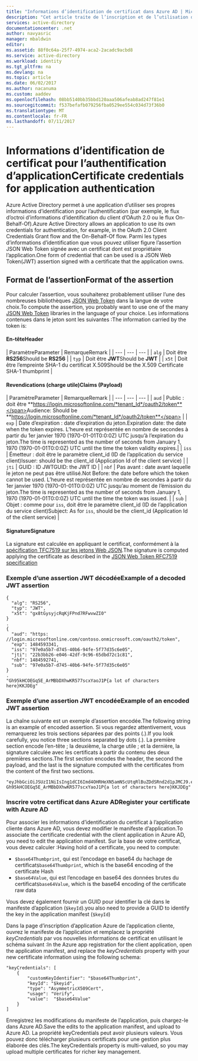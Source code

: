 ```yaml
---
title: "Informations d’identification de certificat dans Azure AD | Microsoft Docs"
description: "Cet article traite de l’inscription et de l’utilisation des informations d’identification de certificat pour l’authentification d’application."
services: active-directory
documentationcenter: .net
author: navyasric
manager: mbaldwin
editor: 
ms.assetid: 88f0c64a-25f7-4974-aca2-2acadc9acbd8
ms.service: active-directory
ms.workload: identity
ms.tgt_pltfrm: na
ms.devlang: na
ms.topic: article
ms.date: 06/02/2017
ms.author: nacanuma
ms.custom: aaddev
ms.openlocfilehash: 08bb5140bb35bbd120aaa506afeab8ad247f81e1
ms.sourcegitcommit: f537befafb079256fba0529ee554c034d73f36b0
ms.translationtype: MT
ms.contentlocale: fr-FR
ms.lasthandoff: 07/11/2017
---
```

# <a name="certificate-credentials-for-application-authentication"></a><span data-ttu-id="f2b16-103">Informations d’identification de certificat pour l’authentification d’application</span><span class="sxs-lookup"><span data-stu-id="f2b16-103">Certificate credentials for application authentication</span></span>

<span data-ttu-id="f2b16-104">Azure Active Directory permet à une application d’utiliser ses propres informations d’identification pour l’authentification (par exemple, le flux d’octroi d’informations d’identification du client d’OAuth 2.0 ou le flux On-Behalf-Of).</span><span class="sxs-lookup"><span data-stu-id="f2b16-104">Azure Active Directory allows an application to use its own credentials for authentication, for example, in the OAuth 2.0 Client Credentials Grant flow and the On-Behalf-Of flow.</span></span>
<span data-ttu-id="f2b16-105">Parmi les types d’informations d’identification que vous pouvez utiliser figure l’assertion JSON Web Token signée avec un certificat dont est propriétaire l’application.</span><span class="sxs-lookup"><span data-stu-id="f2b16-105">One form of credential that can be used is a JSON Web Token(JWT) assertion signed with a certificate that the application owns.</span></span>

## <a name="format-of-the-assertion"></a><span data-ttu-id="f2b16-106">Format de l’assertion</span><span class="sxs-lookup"><span data-stu-id="f2b16-106">Format of the assertion</span></span>
<span data-ttu-id="f2b16-107">Pour calculer l’assertion, vous souhaiterez probablement utiliser l’une des nombreuses bibliothèques [JSON Web Token](https://jwt.io/) dans la langue de votre choix.</span><span class="sxs-lookup"><span data-stu-id="f2b16-107">To compute the assertion, you probably want to use one of the many [JSON Web Token](https://jwt.io/) libraries in the language of your choice.</span></span> <span data-ttu-id="f2b16-108">Les informations contenues dans le jeton sont les suivantes :</span><span class="sxs-lookup"><span data-stu-id="f2b16-108">The information carried by the token is:</span></span>

#### <a name="header"></a><span data-ttu-id="f2b16-109">En-tête</span><span class="sxs-lookup"><span data-stu-id="f2b16-109">Header</span></span>

| <span data-ttu-id="f2b16-110">Paramètre</span><span class="sxs-lookup"><span data-stu-id="f2b16-110">Parameter</span></span> |  <span data-ttu-id="f2b16-111">Remarque</span><span class="sxs-lookup"><span data-stu-id="f2b16-111">Remark</span></span> |
| --- | --- | --- |
| `alg` | <span data-ttu-id="f2b16-112">Doit être **RS256**</span><span class="sxs-lookup"><span data-stu-id="f2b16-112">Should be **RS256**</span></span> |
| `typ` | <span data-ttu-id="f2b16-113">Doit être **JWT**</span><span class="sxs-lookup"><span data-stu-id="f2b16-113">Should be **JWT**</span></span> |
| `x5t` | <span data-ttu-id="f2b16-114">Doit être l’empreinte SHA-1 du certificat X.509</span><span class="sxs-lookup"><span data-stu-id="f2b16-114">Should be the X.509 Certificate SHA-1 thumbprint</span></span> |

#### <a name="claims-payload"></a><span data-ttu-id="f2b16-115">Revendications (charge utile)</span><span class="sxs-lookup"><span data-stu-id="f2b16-115">Claims (Payload)</span></span>

| <span data-ttu-id="f2b16-116">Paramètre</span><span class="sxs-lookup"><span data-stu-id="f2b16-116">Parameter</span></span> |  <span data-ttu-id="f2b16-117">Remarque</span><span class="sxs-lookup"><span data-stu-id="f2b16-117">Remark</span></span> |
| --- | --- | --- |
| `aud` | <span data-ttu-id="f2b16-118">Public : doit être **https://login.microsoftonline.com/*tenant_Id*/oauth2/token**</span><span class="sxs-lookup"><span data-stu-id="f2b16-118">Audience: Should be **https://login.microsoftonline.com/*tenant_Id*/oauth2/token**</span></span> |
| `exp` | <span data-ttu-id="f2b16-119">Date d’expiration : date d’expiration du jeton.</span><span class="sxs-lookup"><span data-stu-id="f2b16-119">Expiration date: the date when the token expires.</span></span> <span data-ttu-id="f2b16-120">L’heure est représentée en nombre de secondes à partir du 1er janvier 1970 (1970-01-01T0:0:0Z) UTC jusqu’à l’expiration du jeton.</span><span class="sxs-lookup"><span data-stu-id="f2b16-120">The time is represented as the number of seconds from January 1, 1970 (1970-01-01T0:0:0Z) UTC until the time the token validity expires.</span></span>|
| `iss` | <span data-ttu-id="f2b16-121">Émetteur : doit être le paramètre client_id (ID de l’application du service client)</span><span class="sxs-lookup"><span data-stu-id="f2b16-121">Issuer: should be the client_id (Application Id of the client service)</span></span> |
| `jti` | <span data-ttu-id="f2b16-122">GUID : ID JWT</span><span class="sxs-lookup"><span data-stu-id="f2b16-122">GUID: the JWT ID</span></span> |
| `nbf` | <span data-ttu-id="f2b16-123">Pas avant : date avant laquelle le jeton ne peut pas être utilisé.</span><span class="sxs-lookup"><span data-stu-id="f2b16-123">Not Before: the date before which the token cannot be used.</span></span> <span data-ttu-id="f2b16-124">L’heure est représentée en nombre de secondes à partir du 1er janvier 1970 (1970-01-01T0:0:0Z) UTC jusqu’au moment de l’émission du jeton.</span><span class="sxs-lookup"><span data-stu-id="f2b16-124">The time is represented as the number of seconds from January 1, 1970 (1970-01-01T0:0:0Z) UTC until the time the token was issued.</span></span> |
| `sub` | <span data-ttu-id="f2b16-125">Objet : comme pour `iss`, doit être le paramètre client_id (ID de l’application du service client)</span><span class="sxs-lookup"><span data-stu-id="f2b16-125">Subject: As for `iss`, should be the client_id (Application Id of the client service)</span></span> |

#### <a name="signature"></a><span data-ttu-id="f2b16-126">Signature</span><span class="sxs-lookup"><span data-stu-id="f2b16-126">Signature</span></span>
<span data-ttu-id="f2b16-127">La signature est calculée en appliquant le certificat, conformément à la [spécification TFC7519 sur les jetons Web JSON](https://tools.ietf.org/html/rfc7519).</span><span class="sxs-lookup"><span data-stu-id="f2b16-127">The signature is computed applying the certificate as described in the [JSON Web Token RFC7519 specification](https://tools.ietf.org/html/rfc7519)</span></span>

### <a name="example-of-a-decoded-jwt-assertion"></a><span data-ttu-id="f2b16-128">Exemple d’une assertion JWT décodée</span><span class="sxs-lookup"><span data-stu-id="f2b16-128">Example of a decoded JWT assertion</span></span>
```
{
  "alg": "RS256",
  "typ": "JWT",
  "x5t": "gx8tGysyjcRqKjFPnd7RFwvwZI0"
}
.
{
  "aud": "https: //login.microsoftonline.com/contoso.onmicrosoft.com/oauth2/token",
  "exp": 1484593341,
  "iss": "97e0a5b7-d745-40b6-94fe-5f77d35c6e05",
  "jti": "22b3bb26-e046-42df-9c96-65dbd72c1c81",
  "nbf": 1484592741,  
  "sub": "97e0a5b7-d745-40b6-94fe-5f77d35c6e05"
}
.
"Gh95kHCOEGq5E_ArMBbDXhwKR577scxYaoJ1P{a lot of characters here}KKJDEg"

```

### <a name="example-of-an-encoded-jwt-assertion"></a><span data-ttu-id="f2b16-129">Exemple d’une assertion JWT encodée</span><span class="sxs-lookup"><span data-stu-id="f2b16-129">Example of an encoded JWT assertion</span></span>
<span data-ttu-id="f2b16-130">La chaîne suivante est un exemple d’assertion encodée.</span><span class="sxs-lookup"><span data-stu-id="f2b16-130">The following string is an example of encoded assertion.</span></span> <span data-ttu-id="f2b16-131">Si vous regardez attentivement, vous remarquerez les trois sections séparées par des points (.).</span><span class="sxs-lookup"><span data-stu-id="f2b16-131">If you look carefully, you notice three sections separated by dots (.).</span></span>
<span data-ttu-id="f2b16-132">La première section encode l’en-tête ; la deuxième, la charge utile ; et la dernière, la signature calculée avec les certificats à partir du contenu des deux premières sections.</span><span class="sxs-lookup"><span data-stu-id="f2b16-132">The first section encodes the header, the second the payload, and the last is the signature computed with the certificates from the content of the first two sections.</span></span>
```
"eyJhbGciOiJSUzI1NiIsIng1dCI6Imd4OHRHeXN5amNScUtqRlBuZDdSRnd2d1pJMCJ9.eyJhdWQiOiJodHRwczpcL1wvbG9naW4ubWljcm9zb2Z0b25saW5lLmNvbVwvam1wcmlldXJob3RtYWlsLm9ubWljcm9zb2Z0LmNvbVwvb2F1dGgyXC90b2tlbiIsImV4cCI6MTQ4NDU5MzM0MSwiaXNzIjoiOTdlMGE1YjctZDc0NS00MGI2LTk0ZmUtNWY3N2QzNWM2ZTA1IiwianRpIjoiMjJiM2JiMjYtZTA0Ni00MmRmLTljOTYtNjVkYmQ3MmMxYzgxIiwibmJmIjoxNDg0NTkyNzQxLCJzdWIiOiI5N2UwYTViNy1kNzQ1LTQwYjYtOTRmZS01Zjc3ZDM1YzZlMDUifQ.
Gh95kHCOEGq5E_ArMBbDXhwKR577scxYaoJ1P{a lot of characters here}KKJDEg"
```

### <a name="register-your-certificate-with-azure-ad"></a><span data-ttu-id="f2b16-133">Inscrire votre certificat dans Azure AD</span><span class="sxs-lookup"><span data-stu-id="f2b16-133">Register your certificate with Azure AD</span></span>
<span data-ttu-id="f2b16-134">Pour associer les informations d’identification du certificat à l’application cliente dans Azure AD, vous devez modifier le manifeste d’application.</span><span class="sxs-lookup"><span data-stu-id="f2b16-134">To associate the certificate credential with the client application in Azure AD, you need to edit the application manifest.</span></span>
<span data-ttu-id="f2b16-135">Sur la base de votre certificat, vous devez calculer :</span><span class="sxs-lookup"><span data-stu-id="f2b16-135">Having hold of a certificate, you need to compute:</span></span>
- <span data-ttu-id="f2b16-136">`$base64Thumbprint`, qui est l’encodage en base64 du hachage de certificat</span><span class="sxs-lookup"><span data-stu-id="f2b16-136">`$base64Thumbprint`, which is the base64 encoding of the certificate Hash</span></span>
- <span data-ttu-id="f2b16-137">`$base64Value`, qui est l’encodage en base64 des données brutes du certificat</span><span class="sxs-lookup"><span data-stu-id="f2b16-137">`$base64Value`, which is the base64 encoding of the certificate raw data</span></span>

<span data-ttu-id="f2b16-138">Vous devez également fournir un GUID pour identifier la clé dans le manifeste d’application (`$keyId`).</span><span class="sxs-lookup"><span data-stu-id="f2b16-138">you also need to provide a GUID to identify the key in the application manifest (`$keyId`)</span></span>

<span data-ttu-id="f2b16-139">Dans la page d’inscription d’application Azure de l’application cliente, ouvrez le manifeste de l’application et remplacez la propriété *keyCredentials* par vos nouvelles informations de certificat en utilisant le schéma suivant :</span><span class="sxs-lookup"><span data-stu-id="f2b16-139">In the Azure app registration for the client application, open the application manifest, and replace the *keyCredentials* property with your new certificate information using the following schema:</span></span>
```
"keyCredentials": [
    {
        "customKeyIdentifier": "$base64Thumbprint",
        "keyId": "$keyid",
        "type": "AsymmetricX509Cert",
        "usage": "Verify",
        "value":  "$base64Value"
    }
]
```

<span data-ttu-id="f2b16-140">Enregistrez les modifications du manifeste de l’application, puis chargez-le dans Azure AD.</span><span class="sxs-lookup"><span data-stu-id="f2b16-140">Save the edits to the application manifest, and upload to Azure AD.</span></span> <span data-ttu-id="f2b16-141">La propriété keyCredentials peut avoir plusieurs valeurs. Vous pouvez donc télécharger plusieurs certificats pour une gestion plus élaborée des clés.</span><span class="sxs-lookup"><span data-stu-id="f2b16-141">The keyCredentials property is multi-valued, so you may upload multiple certificates for richer key management.</span></span>

